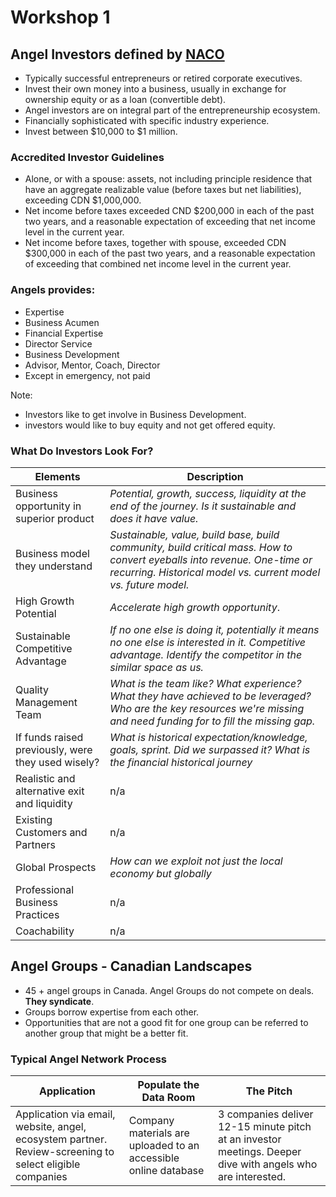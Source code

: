 # Workshop 1

## Angel Investors defined by [NACO](https://www.nacocanada.com/cpages/home)
- Typically successful entrepreneurs or retired corporate executives.
- Invest their own money into a business, usually in exchange for ownership equity or as a loan (convertible debt).
- Angel investors are on integral part of the entrepreneurship ecosystem.
- Financially sophisticated with specific industry experience.
- Invest between $10,000 to $1 million.

### Accredited Investor Guidelines
- Alone, or with a spouse: assets, not including principle residence that have an aggregate realizable value (before taxes but net liabilities), exceeding CDN $1,000,000.
- Net income before taxes exceeded CND $200,000 in each of the past two years, and a reasonable expectation of exceeding that net income level in the current year.
- Net income before taxes, together with spouse, exceeded CDN $300,000 in each of the past two years, and a reasonable expectation of exceeding that combined net income level in the current year.

### Angels provides:
- Expertise
- Business Acumen
- Financial Expertise
- Director Service
- Business Development
- Advisor, Mentor, Coach, Director
- Except in emergency, not paid

Note: 
- Investors like to get involve in Business Development.
- investors would like to buy equity and not get offered equity.

### What Do Investors Look For?

| Elements | Description |
| --- | --- |
| Business opportunity in superior product | *Potential, growth, success, liquidity at the end of the journey. Is it sustainable and does it have value.* |
| Business model they understand | *Sustainable, value, build base, build community, build critical mass. How to convert eyeballs into revenue. One-time or recurring. Historical model vs. current model vs. future model.* |
| High Growth Potential | *Accelerate high growth opportunity*. | 
| Sustainable Competitive Advantage | *If no one else is doing it, potentially it means no one else is interested in it. Competitive advantage. Identify the competitor in the similar space as us.* |
| Quality Management Team | *What is the team like? What experience? What they have achieved to be leveraged? Who are the key resources we're missing and need funding for to fill the missing gap.* |
| If funds raised previously, were they used wisely? | *What is historical expectation/knowledge, goals, sprint. Did we surpassed it? What is the financial historical journey* |
| Realistic and alternative exit and liquidity | n/a |
| Existing Customers and Partners | n/a |
| Global Prospects | *How can we exploit not just the local economy but globally* |
| Professional Business Practices | n/a |
| Coachability | n/a |

## Angel Groups - Canadian Landscapes
- 45 + angel groups in Canada. Angel Groups do not compete on deals. **They syndicate**.
- Groups borrow expertise from each other.
- Opportunities that are not a good fit for one group can be referred to another group that might be a better fit. 

### Typical Angel Network Process

| Application | Populate the Data Room | The Pitch |
| --- | --- | --- |
| Application via email, website, angel, ecosystem partner. Review-screening to select eligible companies | Company materials are uploaded to an accessible online database | 3 companies deliver 12-15 minute pitch at an investor meetings. Deeper dive with angels who are interested. |
